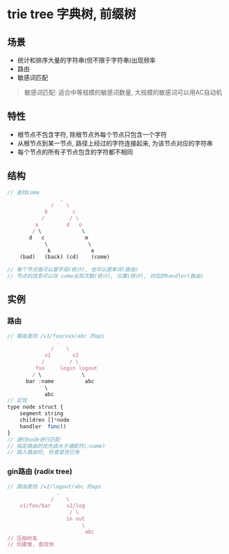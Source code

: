 # trie tree 字典树, 前缀树

## 场景

- 统计和排序大量的字符串(但不限于字符串)出现频率
- 路由
- 敏感词匹配

> 敏感词匹配: 适合中等规模的敏感词数量, 大规模的敏感词可以用AC自动机

## 特性

- 根节点不包含字符, 除根节点外每个节点只包含一个字符
- 从根节点到某一节点, 路径上经过的字符连接起来, 为该节点对应的字符串
- 每个节点的所有子节点包含的字符都不相同

## 结构

```js
// 查找come
                 .
              /    \
            b        c
           /        / \
         a         d   o
        / \             \
       d   c             m
            \             \
             k             e  
    (bad)   (back) (cd)    (come)

// 每个节点值可以是字母(统计), 也可以是单词(路由)
// 节点的信息可以存 come出现次数(统计), 位置(统计), 对应的handler(路由)
```

## 实例

### 路由

```js
// 路由查找 /v1/foo/xxx/abc 的api
                .
              /    \
            v1       v2
           /        / \
         foo     login logout
        / \             \
      bar :name          abc
            \
            abc
// 实现
type node struct {
    segment string
    children []*node
    handler  func()
}
// 递归node进行匹配
// 指定路由的优先级大于通配符(:name)
// 插入路由时, 检查是否已有
```

### gin路由 (radix tree)

```js
// 路由查找 /v2/logout/abc 的api
                .
              /    \
    v1/foo/bar     v2/log
                    / \
                   in out
                        \
                         abc
// 压缩树高
// 创建慢, 查找快
```